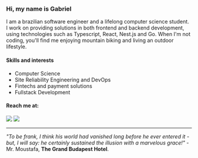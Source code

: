 ### Hi, my name is Gabriel

I am a brazilian software engineer and a lifelong computer science student.
I work on providing solutions in both frontend and backend development, using technologies such as Typescript, React, Nest.js and Go.
When I'm not coding, you'll find me enjoying mountain biking and living an outdoor lifestyle.

#### Skills and interests

- Computer Science
- Site Reliability Engineering and DevOps
- Fintechs and payment solutions
- Fullstack Development

#### Reach me at:

<a href="https://dev.to/minortypo" target="_blank"><img src="https://img.shields.io/badge/dev.to-0A0A0A?style=for-the-badge&logo=devdotto&logoColor=white" target="_blank"></a>
<a href="mailto:gabrielpalharesdev@gmail.com"><img src="https://img.shields.io/badge/-Gmail-%23333?style=for-the-badge&logo=gmail&logoColor=white" target="_blank"></a>

---

*"To be frank, I think his world had vanished long before he ever entered it - but, I will say: he certainly sustained the illusion with a marvelous grace!"* - Mr. Moustafa, **The Grand Budapest Hotel**.
